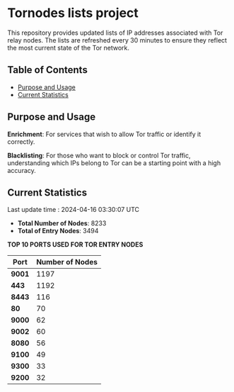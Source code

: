 # Tornodes lists project

This repository provides updated lists of IP addresses associated with Tor relay nodes. The lists are refreshed every 30 minutes to ensure they reflect the most current state of the Tor network.

## Table of Contents

- [Purpose and Usage](#purpose-and-usage)
- [Current Statistics](#current-statistics)


## Purpose and Usage

**Enrichment**: For services that wish to allow Tor traffic or identify it correctly.

**Blacklisting**: For those who want to block or control Tor traffic, understanding which IPs belong to Tor can be a starting point with a high accuracy.

## Current Statistics

Last update time : 2024-04-16 03:30:07 UTC

- **Total Number of Nodes**: 8233
- **Total of Entry Nodes**: 3494

**TOP 10 PORTS USED FOR TOR ENTRY NODES**

| **Port** | **Number of Nodes** |
|------|-----------------|
| **9001**   | 1197  |
| **443**   | 1192  |
| **8443**   | 116  |
| **80**   | 70  |
| **9000**   | 62  |
| **9002**   | 60  |
| **8080**   | 56  |
| **9100**   | 49  |
| **9300**   | 33  |
| **9200**   | 32  |

